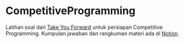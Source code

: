 # CompetitiveProgramming
Latihan soal dari [Take You Forward]([url]takeuforward.org) untuk persiapan Competitive Programming.
Kumpulan jawaban dan rangkuman materi ada di [Notion]([url](https://veil-homegrown-63a.notion.site/Competitive-Programming-14099cc0031180858c4acb0443f1c84c?pvs=4)).
